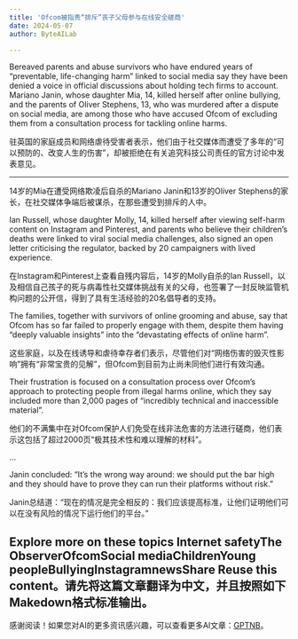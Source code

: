 ```yaml
---
title: 'Ofcom被指责“排斥”丧子父母参与在线安全磋商'
date: 2024-05-07
author: ByteAILab

---
```


Bereaved parents and abuse survivors who have endured years of “preventable, life-changing harm” linked to social media say they have been denied a voice in official discussions about holding tech firms to account. Mariano Janin, whose ­daughter Mia, 14, killed herself after online bullying, and the parents of Oliver Stephens, 13, who was murdered after a dispute on social media, are among those who have accused Ofcom of excluding them from a ­consultation process for tackling online harms.

驻英国的家庭成员和网络虐待受害者表示，他们由于社交媒体而遭受了多年的“可以预防的、改变人生的伤害”，却被拒绝在有关追究科技公司责任的官方讨论中发表意见。

---
14岁的Mia在遭受网络欺凌后自杀的Mariano Janin和13岁的Oliver Stephens的家长，在社交媒体争端后被谋杀，在那些遭受到排斥的人中。


Ian Russell, whose daughter Molly, 14, killed herself after viewing self-harm content on Instagram and Pinterest, and parents who believe their children’s deaths were linked to viral social media challenges, also signed an open letter criticising the regulator, backed by 20 campaigners with lived experience. 

在Instagram和Pinterest上查看自残内容后，14岁的Molly自杀的Ian Russell，以及相信自己孩子的死与病毒性社交媒体挑战有关的父母，也签署了一封反映监管机构问题的公开信，得到了具有生活经验的20名倡导者的支持。


The families, together with survivors of online grooming and abuse, say that Ofcom has so far failed to properly engage with them, despite them having “deeply valuable insights” into the “devastating effects of online harm”.

这些家庭，以及在线诱导和虐待幸存者们表示，尽管他们对“网络伤害的毁灭性影响”拥有“非常宝贵的见解”，但Ofcom到目前为止尚未同他们进行有效沟通。


Their frustration is focused on a consultation process over Ofcom’s approach to protecting people from illegal harms online, which they say included more than 2,000 pages of “incredibly technical and inaccessible material”.

他们的不满集中在对Ofcom保护人们免受在线非法危害的方法进行磋商，他们表示这包括了超过2000页“极其技术性和难以理解的材料”。

...

Janin concluded: “It’s the wrong way around: we should put the bar high and they should have to prove they can run their platforms without risk.”

Janin总结道：“现在的情况是完全相反的：我们应该提高标准，让他们证明他们可以在没有风险的情况下运行他们的平台。”

Explore more on these topics
Internet safetyThe ObserverOfcomSocial mediaChildrenYoung peopleBullyingInstagramnewsShare
Reuse this content。请先将这篇文章翻译为中文，并且按照如下Makedown格式标准输出。
---
感谢阅读！如果您对AI的更多资讯感兴趣，可以查看更多AI文章：[GPTNB](https://gptnb.com)。